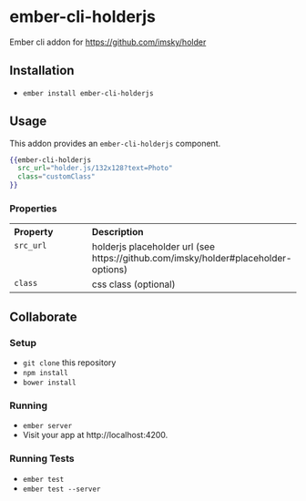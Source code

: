 # ember-cli-holderjs 

Ember cli addon for https://github.com/imsky/holder

## Installation

* `ember install ember-cli-holderjs`

## Usage
 This addon provides an `ember-cli-holderjs` component.

```handlebars
{{ember-cli-holderjs
  src_url="holder.js/132x128?text=Photo"
  class="customClass"
}}
```

### Properties

<table width="100%">
  <tr>
  	<th valign="top" width="165px" align="left">Property</th>
  	<th valign="top" align="left">Description</th>
  </tr>
  <tr>
    <td valign="top"><code>src_url</code></td>
    <td valign="top">holderjs placeholder url (see https://github.com/imsky/holder#placeholder-options)</td>
  </tr>
  <tr>
    <td valign="top"><code>class</code></td>
    <td valign="top">css class (optional)</td>
  </tr>
</table>

## Collaborate

### Setup
* `git clone` this repository
* `npm install`
* `bower install`

### Running

* `ember server`
* Visit your app at http://localhost:4200.

### Running Tests

* `ember test`
* `ember test --server`
